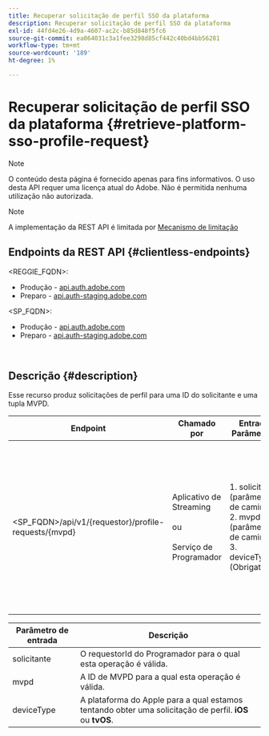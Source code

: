 ```yaml
---
title: Recuperar solicitação de perfil SSO da plataforma
description: Recuperar solicitação de perfil SSO da plataforma
exl-id: 44fd4e26-4d9a-4607-ac2c-b85d848f5fc6
source-git-commit: ea064031c3a1fee3298d85cf442c40bd4bb56281
workflow-type: tm+mt
source-wordcount: '189'
ht-degree: 1%

---
```


# Recuperar solicitação de perfil SSO da plataforma {#retrieve-platform-sso-profile-request}

>[!NOTE]
>
>O conteúdo desta página é fornecido apenas para fins informativos. O uso desta API requer uma licença atual do Adobe. Não é permitida nenhuma utilização não autorizada.

>[!NOTE]
>
> A implementação da REST API é limitada por [Mecanismo de limitação](/help/authentication/throttling-mechanism.md)

## Endpoints da REST API {#clientless-endpoints}

&lt;REGGIE_FQDN>:

* Produção - [api.auth.adobe.com](http://api.auth.adobe.com/)
* Preparo - [api.auth-staging.adobe.com](http://api.auth-staging.adobe.com/)

&lt;SP_FQDN>:

* Produção - [api.auth.adobe.com](http://api.auth.adobe.com/)
* Preparo - [api.auth-staging.adobe.com](http://api.auth-staging.adobe.com/)

</br>

## Descrição {#description}

Esse recurso produz solicitações de perfil para uma ID do solicitante e uma tupla MVPD.


| Endpoint | Chamado </br>por | Entrada   </br>Parâmetros | HTTP </br>Método | Resposta | Resposta HTTP </br> |
| --- | --- | --- | --- | --- | --- |
| &lt;SP_FQDN>/api/v1/{requestor}/profile-requests/{mvpd} | Aplicativo de Streaming</br></br>ou</br></br>Serviço de Programador | 1. solicitante (parâmetro de caminho)</br>2. mvpd (parâmetro de caminho)</br>3. deviceType (Obrigatório) | GET | O Content-Type da resposta será application/octet-stream, pois a carga real é opaca para o aplicativo cliente.</br></br>A resposta deve ser encaminhada pelo aplicativo para o mecanismo SSO da Plataforma</br></br>para obter um SSO de Perfil. | 200 - Sucesso   </br>400 - Solicitação inválida |


| Parâmetro de entrada | Descrição |
| --------------- | -------------------------------------------------------------------------------------------------------- |
| solicitante | O requestorId do Programador para o qual esta operação é válida. |
| mvpd | A ID de MVPD para a qual esta operação é válida. |
| deviceType | A plataforma do Apple para a qual estamos tentando obter uma solicitação de perfil.  **iOS** ou **tvOS**. |
